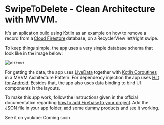# SwipeToDelete - Clean Architecture with MVVM.

It's an aplication build using Kotlin as an example on how to remove a record from a [Cloud Firestore](https://firebase.google.com/docs/firestore) database, on a RecyclerView left/right swipe.

To keep things simple, the app uses a very simple database schema that look like in the image below:

![alt text](https://i.ibb.co/rkmLvqY/Db.jpg)

For getting the data, the app uses [LiveData](https://developer.android.com/topic/libraries/architecture/livedata) together with [Kotlin Coroutines](https://kotlinlang.org/docs/reference/coroutines-overview.html) in a MVVM Architecture Pattern. For dependency injection the app uses [Hilt for Android](https://developer.android.com/training/dependency-injection/hilt-android). Besides that, the app also uses data binding to bind UI components in the layouts.

To make this app work, follow the instructions given in the official documentation regarding [how to add Firebase to your project](https://firebase.google.com/docs/android/setup). Add the JSON file in your app folder, add some dummy products and see it working.

See it on youtube: Coming soon

